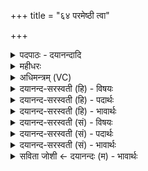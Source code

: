 +++
title = "६४ परमेष्ठी त्वा"

+++
<details><summary>पदपाठः - दयानन्दादि</summary>

प॒र॒मे॒ष्ठी। प॒र॒मे॒स्थीति॑ परमे॒ऽस्थी। त्वा॒। सा॒द॒य॒तु॒। दि॒वः। पृ॒ष्ठे। व्यच॑स्वतीम्। प्रथ॑स्वतीम्। दिव॑म्। य॒च्छ॒। दिव॑म्। दृ॒ँह॒। दिव॑म्। मा। हि॒ँसीः॒। विश्व॑स्मै। प्रा॒णाय॑। अ॒पा॒नायेत्य॑पऽआ॒नाय॑। व्या॒नायेति॑ विऽआ॒नाय॑। उ॒दा॒नायेत्यु॑त्ऽआ॒नाय॑। प्र॒ति॒ष्ठायै॑। प्र॒ति॒स्थाया॒ इति॑ प्रति॒ऽस्थायै॑। च॒रित्रा॑य। सूर्य्यः॑। त्वा॒। अ॒भि। पा॒तु॒। म॒ह्या। स्व॒स्त्या। छ॒र्दिषा॑। शन्त॑मे॒नेति॒ शम्ऽत॑मेन। तया॑। दे॒वत॑या। अ॒ङ्गि॒र॒स्वत्। ध्रु॒वे। सी॒द॒त॒म्। ६४।
</details>

<details><summary>महीधरः</summary>
</details>

<details><summary>अधिमन्त्रम् (VC)</summary>

- परमात्मा देवता
- वसिष्ठ ऋषिः
- आकृतिः
- पञ्चमः
</details>

<details><summary>दयानन्द-सरस्वती (हि) - विषयः</summary>

स्त्री-पुरुष परस्पर कैसे हों, यह विषय अगले मन्त्र में कहा है ॥
</details>

<details><summary>दयानन्द-सरस्वती (हि) - पदार्थः</summary>

पदार्थान्वयभाषाः -  हे स्त्रि ! (परमेष्ठी) परमात्मा (विश्वस्मै) समग्र (प्राणाय) जीवन के सुख (अपानाय) दुःखनिवृत्ति (व्यानाय) नाना विद्याओं की व्याप्ति (उदानाय) उत्तम बल (प्रतिष्ठायै) सर्वत्र सत्कार और (चरित्राय) श्रेष्ठ कर्मों के अनुष्ठान के लिये (दिवः) कमनीय गृहस्थ व्यवहार के (पृष्ठे) आधार में (प्रथस्वतीम्) बहुत प्रसिद्ध प्रशंसावाली (व्यचस्वतीम्) प्रशंसित विद्या में व्याप्त जिस (त्वा) तुझ को (सादयतु) स्थापित करे, सो तू (दिवम्) न्याय प्रकाश को (यच्छ) दिया कर (दिवम्) विद्यारूप सूर्य को (दृंह) दृढ़ कर (दिवम्) धर्म के प्रकाश को (मा, हिंसीः) मत नष्ट कर (सूर्यः) चराचर जगत् का स्वामी ईश्वर (मह्या) बड़े अच्छे (स्वस्त्या) सत्कार (शन्तमेन) अतिशय सुख और (छर्दिषा) सत्यासत्य के प्रकाश से (त्वा) तुझ को (अभिपातु) सब ओर से रक्षा करे, वह तेरा पति और तू दोनों (तया) उस (देवतया) परमेश्वर देवता के साथ (अङ्गिरस्वत्) प्राण के तुल्य (ध्रुवे) निश्चल (सीदतम्) स्थिर रहो ॥६४ ॥
</details>

<details><summary>दयानन्द-सरस्वती (हि) - भावार्थः</summary>

भावार्थभाषाः -  परमेश्वर आज्ञा करता है कि जैसे शिशिर ऋतु सुखदायी होता है, वैसे स्त्री-पुरुष परस्पर सन्तोषी हों, सब उत्तम कर्मों का अनुष्ठान कर और दुष्ट कर्मों को छोड़ के परमेश्वर की उपासना से निरन्तर आनन्द किया करें ॥६४ ॥
</details>

<details><summary>दयानन्द-सरस्वती (सं) - विषयः</summary>

दम्पतीभ्यां कथं भवितव्यमित्याह ॥
</details>

<details><summary>दयानन्द-सरस्वती (सं) - पदार्थः</summary>

पदार्थान्वयभाषाः -  हे स्त्रि ! परमेष्ठी विश्वस्मै प्राणायापानाय व्यानायोदानाय प्रतिष्ठायै चरित्राय दिवस्पृष्ठे प्रथस्वतीं व्यचस्वतीं यां त्वा त्वां सादयतु, सा त्वं दिवं यच्छ, दिवं दृंह दिवं मा हिंसीः, सूर्यो मह्या स्वस्त्या शन्तमेन छर्दिषा त्वाभिपातु स पतिस्त्वं च तया देवतयाऽङ्गिरस्वद् ध्रुवे सीदतम् ॥६४ ॥
</details>

<details><summary>दयानन्द-सरस्वती (सं) - भावार्थः</summary>

भावार्थभाषाः -  परमेश्वर आज्ञापयति यथा शिशिरर्त्तुः सुखप्रदो भवति तथा स्त्रीपुरुषौ परस्परं संतुष्टौ भूत्वा सर्वाण्युत्तमानि कर्माण्यनुष्ठाय दुष्टानि त्यक्त्वा परमेश्वरोपासनया च सततं प्रमोदेताम् ॥६४ ॥
</details>

<details><summary>सविता जोशी ← दयानन्दः (म) - भावार्थः</summary>

भावार्थभाषाः -  परमेश्वराची ही आज्ञा आहे की, जसा शिशिर ऋतू सुखकारक असतो तसे स्त्री-पुरुषांनी परस्पर संतुष्ट असावे व त्यांनी सर्व उत्तम कर्माचे अनुष्ठान करावे. वाईट कर्म सोडावे व परमेश्वराची उपासना करून सदैव आनंद प्राप्त करावा.
</details>